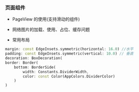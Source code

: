 ### 页面组件

- PageView 的使用(支持滑动的组件)

- 网络图片的加载、使用、占位、缓存问题

- 常用布局

```dart
margin: const EdgeInsets.symmetric(horizontal: 16.0) //水平
padding: const EdgeInsets.symmetric(vertical: 10.0) // 垂直
decoration: BoxDecoration(
border: Border(
    bottom: BorderSide(
        width: Constants.DividerWidth, 
        color: const Color(AppColors.DividerColor)
    )
)
```
